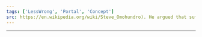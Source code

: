 ```yaml
---
tags: ['LessWrong', 'Portal', 'Concept']
src: https://en.wikipedia.org/wiki/Steve_Omohundro). He argued that sufficiently advanced AI systems would all naturally discover similar instrumental subgoals. The view that there are important basic AI drives was subsequently defended by [Nick Bostrom](https://lesswrong.com/tag/nick-bostrom
---
```




---


